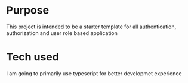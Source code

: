 # Purpose
This project is intended to be a starter template for all authentication, authorization and user role based application

# Tech used
I am going to primarily use typescript for better developmet experience
